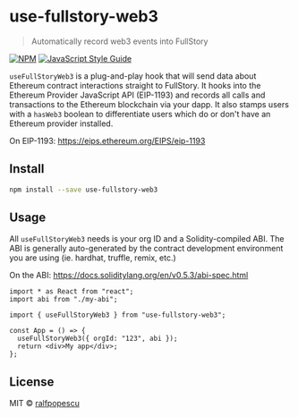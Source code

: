# use-fullstory-web3

> Automatically record web3 events into FullStory

[![NPM](https://img.shields.io/npm/v/use-fullstory-web3.svg)](https://www.npmjs.com/package/use-fullstory-web3) [![JavaScript Style Guide](https://img.shields.io/badge/code_style-standard-brightgreen.svg)](https://standardjs.com)

`useFullStoryWeb3` is a plug-and-play hook that will send data about Ethereum contract interactions straight to FullStory. It hooks into the Ethereum Provider JavaScript API (EIP-1193) and records all calls and transactions to the Ethereum blockchain via your dapp. It also stamps users with a `hasWeb3` boolean to differentiate users which do or don't have an Ethereum provider installed.

On EIP-1193:
https://eips.ethereum.org/EIPS/eip-1193

## Install

```bash
npm install --save use-fullstory-web3
```

## Usage

All `useFullStoryWeb3` needs is your org ID and a Solidity-compiled ABI. The ABI is generally auto-generated by the contract development environment you are using (ie. hardhat, truffle, remix, etc.)

On the ABI:
https://docs.soliditylang.org/en/v0.5.3/abi-spec.html

```tsx
import * as React from "react";
import abi from "./my-abi";

import { useFullStoryWeb3 } from "use-fullstory-web3";

const App = () => {
  useFullStoryWeb3({ orgId: "123", abi });
  return <div>My app</div>;
};
```

## License

MIT © [ralfpopescu](https://github.com/ralfpopescu)
